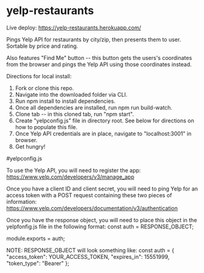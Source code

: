 # yelp-restaurants

Live deploy:
https://yelp-restaurants.herokuapp.com/

Pings Yelp API for restaurants by city/zip, then presents them to user. Sortable by price and rating. 

Also features "Find Me" button -- this button gets the users's coordinates from the browser and pings the Yelp API using those coordinates instead.

Directions for local install:

1. Fork or clone this repo.
2. Navigate into the downloaded folder via CLI.
3. Run npm install to install dependencies.
4. Once all dependencies are installed, run npm run build-watch.
5. Clone tab -- in this cloned tab, run "npm start".
6. Create "yelpconfig.js" file in directory root. See below for directions on how to populate this file.
6. Once Yelp API credentials are in place, navigate to "localhost:3001" in browser.
7. Get hungry!

#yelpconfig.js

To use the Yelp API, you will need to register the app:
https://www.yelp.com/developers/v3/manage_app

Once you have a client ID and client secret, you will need to ping Yelp for an access token with a POST request containing these two pieces of information:
https://www.yelp.com/developers/documentation/v3/authentication

Once you have the response object, you will need to place this object in the yelpfonfig.js file in the following format:
const auth = RESPONSE_OBJECT;

module.exports = auth;

NOTE: RESPONSE_OBJECT will look something like:
const auth = {
  "access_token": YOUR_ACCESS_TOKEN,
  "expires_in": 15551999,
  "token_type": "Bearer"
};

